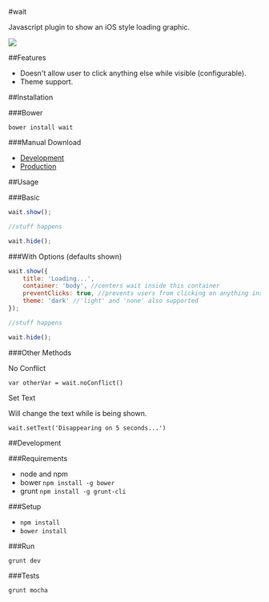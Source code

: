 #wait

Javascript plugin to show an iOS style loading graphic.

![](https://raw.github.com/firstandthird/wait/master/design/dark.png)

##Features

- Doesn't allow user to click anything else while visible (configurable).
- Theme support.

##Installation

###Bower

`bower install wait`

###Manual Download

- [Development]()
- [Production]()

##Usage

###Basic

```javascript
wait.show();

//stuff happens

wait.hide();
```

###With Options (defaults shown)

```javascript
wait.show({
	title: 'Loading...',
	container: 'body', //centers wait inside this container
	preventClicks: true, //prevents users from clicking on anything inside the container,
	theme: 'dark' //'light' and 'none' also supported
});

//stuff happens

wait.hide();
```

###Other Methods

No Conflict

`var otherVar = wait.noConflict()`

Set Text

Will change the text while is being shown.

`wait.setText('Disappearing on 5 seconds...')`

##Development

###Requirements

- node and npm
- bower `npm install -g bower`
- grunt `npm install -g grunt-cli`

###Setup

- `npm install`
- `bower install`

###Run

`grunt dev`

###Tests

`grunt mocha`
